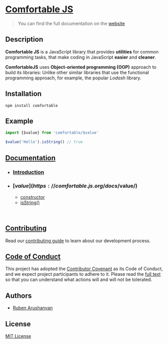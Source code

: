 # [Comfortable JS](https://comfortable.js.org)
> You can find the full documentation on the [website](https://comfortable.js.org)

## Description

**Comfortable JS** is a JavaScript library that provides **utilities** for common programming tasks, that make coding in JavaScript **easier** and **cleaner**.

**ComfortableJS** uses **Object-oriented programming (OOP)** approach to build its libraries: Unlike other similar libraries that use the functional programming approach, for example, the popular *Lodash* library.

## Installation

```
npm install comfortable
```

## Example

```js
import {$value} from 'comfortable/$value'

$value('Hello').isString() // true
```

## [Documentation](https://comfortable.js.org)

- ### [Introduction](https://comfortable.js.org/docs/introduction)
- ### [$value](https://comfortable.js.org/docs/$value/)
    - [constructor](https://comfortable.js.org/docs/$value/constructor)
    - [isString()](https://comfortable.js.org/docs/$value/isString)



</br>

## [Contributing](https://github.com/ruben-arushanyan/comfortable/blob/master/CONTRIBUTING.md)

Read our [contributing guide](https://github.com/ruben-arushanyan/comfortable/blob/master/CONTRIBUTING.md) to learn about our development process.

## [Code of Conduct](https://github.com/ruben-arushanyan/comfortable/blob/master/CODE_OF_CONDUCT.md)

This project has adopted the [Contributor Covenant](https://www.contributor-covenant.org) as its Code of Conduct, and we expect project participants to adhere to it. Please read the [full text](https://github.com/ruben-arushanyan/comfortable/blob/master/CODE_OF_CONDUCT.md) so that you can understand what actions will and will not be tolerated.

## Authors

- [Ruben Arushanyan](https://github.com/ruben-arushanyan)

## License

[MIT License](https://github.com/Ruben-Arushanyan/comfortable/blob/master/LICENSE)
